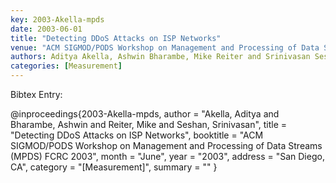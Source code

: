 ```yaml
---
key: 2003-Akella-mpds
date: 2003-06-01
title: "Detecting DDoS Attacks on ISP Networks"
venue: "ACM SIGMOD/PODS Workshop on Management and Processing of Data Streams (MPDS) FCRC 2003"
authors: Aditya Akella, Ashwin Bharambe, Mike Reiter and Srinivasan Seshan
categories: [Measurement]
---
```


Bibtex Entry:

@inproceedings{2003-Akella-mpds,
    author = "Akella, Aditya and Bharambe, Ashwin and Reiter, Mike and Seshan, Srinivasan",
    title = "Detecting DDoS Attacks on ISP Networks",
    booktitle = "ACM SIGMOD/PODS Workshop on Management and Processing of Data Streams (MPDS) FCRC 2003",
    month = "June",
    year = "2003",
    address = "San Diego, CA",
    category = "[Measurement]",
    summary = ""
}

